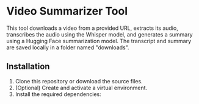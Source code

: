 # Video Summarizer Tool

This tool downloads a video from a provided URL, extracts its audio, transcribes the audio using the Whisper model, and generates a summary using a Hugging Face summarization model. The transcript and summary are saved locally in a folder named "downloads".

## Installation

1. Clone this repository or download the source files.
2. (Optional) Create and activate a virtual environment.
3. Install the required dependencies:
